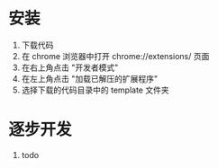# 安装

1. 下载代码
2. 在 chrome 浏览器中打开 chrome://extensions/ 页面
3. 在右上角点击 "开发者模式"
4. 在左上角点击 "加载已解压的扩展程序"
5. 选择下载的代码目录中的 template 文件夹

# 逐步开发

1. todo